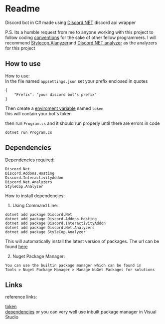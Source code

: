 # Readme

Discord bot in C# made using [Discord.NET](https://github.com/discord-net/Discord.Net) discord api wrapper 

P.S. Its a humble request from me to anyone working with this project to follow coding [conventions](https://docs.microsoft.com/en-us/dotnet/csharp/fundamentals/coding-style/coding-conventions) for the sake of other fellow programmers. I will recommend [Stylecop.Alanyzer](https://www.nuget.org/packages/StyleCop.Analyzers/1.2.0-beta.354)and [Discord.NET analyzer](https://nuget.org/packages/Discord.Net.Analyzer/2.4.0?_src=template) as the analyzers for this project


How to use
------------------------------

How to use:  
In the file named `appsettings.json` set your prefix enclosed in quotes

```
{
    "Prefix": "your discord bot's prefix"
}
```  
Then create a [enviroment variable](https://www.alphr.com/environment-variables-windows-10/) named `token`  
this will contain your bot's token  

then run `Program.cs` and it should run properly until there are errors in code  

```
dotnet run Program.cs
```

Dependencies
----------------------------------  

Dependencies required:

```
Discord.Net
Discord.Addons.Hosting
Discord.InteractivityAddon
Discord.Net.Analyzers
StyleCop.Analyzer
```
How to install dependencies:  
1) Using Command Line:
```
dotnet add package Discord.Net
dotnet add package Discord.Addons.Hosting
dotnet add package Discord.InteractivityAddon
dotnet add package Discord.Net.Analyzers
dotnet add package StyleCop.Analyzer
```
This will automatically install the latest version of packages. The url can be found [here](https://nuget.org)  

2) Nuget Package Manager:
```
You can use the builtin package manager which can be found in
Tools > Nuget Package Manager > Manage NuGet Packages for solutions
```


Links
----------------------------------  

reference links:

[token](https://www.writebots.com/discord-bot-token/#:~:text=Generating%20Your%20Token%20Step-by-Step%201%20Go%20to%20the,Add%20Your%20Bot%20to%20a%20Discord%20Server.%20)  
[dependencies](https://nuget.org) or you can very well use inbuilt package manager in Visual Studio
